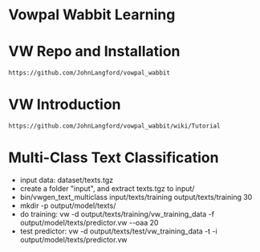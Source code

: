 Vowpal Wabbit Learning
==

VW Repo and Installation
===
    https://github.com/JohnLangford/vowpal_wabbit

VW Introduction
===
    https://github.com/JohnLangford/vowpal_wabbit/wiki/Tutorial 

Multi-Class Text Classification
===
 - input data: dataset/texts.tgz
 - create a folder "input", and extract texts.tgz to input/
 - bin/vwgen_text_multiclass input/texts/training output/texts/training 30
 - mkdir -p output/model/texts/
 - do training: 
     vw -d output/texts/training/vw_training_data -f output/model/texts/predictor.vw --oaa 20 
 - test predictor: 
     vw -d output/texts/test/vw_training_data -t -i output/model/texts/predictor.vw
